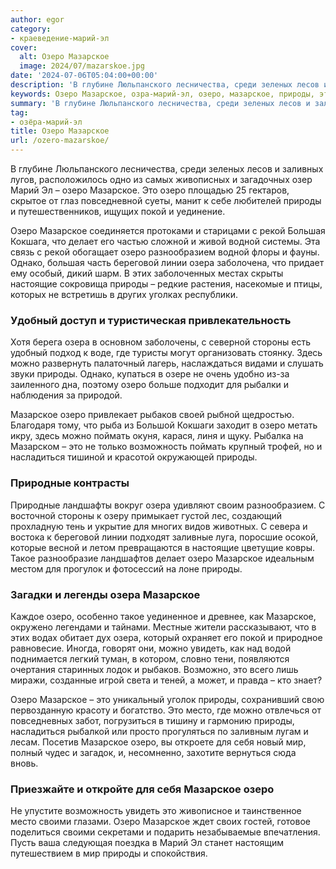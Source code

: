 ```yaml
---
author: egor
category:
- краеведение-марий-эл
cover:
  alt: Озеро Мазарское
  image: 2024/07/mazarskoe.jpg
date: '2024-07-06T05:04:00+00:00'
description: 'В глубине Люльпанского лесничества, среди зеленых лесов и заливных лугов, расположилось одно из самых живописных и загадочных озер Марий Эл – озеро...'
keywords: Озеро Мазарское, озра-марий-эл, озеро, мазарское, природы, это, озера, марий, покой, рекой, большая, делает, водной, разнообразием, однако, береговой, линии
summary: 'В глубине Люльпанского лесничества, среди зеленых лесов и заливных лугов, расположилось одно из самых живописных и загадочных озер Марий Эл – озеро...'
tag:
- озёра-марий-эл
title: Озеро Мазарское
url: /ozero-mazarskoe/
---
```


В глубине Люльпанского лесничества, среди зеленых лесов и заливных лугов, расположилось одно из самых живописных и загадочных озер Марий Эл – озеро Мазарское. Это озеро площадью 25 гектаров, скрытое от глаз повседневной суеты, манит к себе любителей природы и путешественников, ищущих покой и уединение.

Озеро Мазарское соединяется протоками и старицами с рекой Большая Кокшага, что делает его частью сложной и живой водной системы. Эта связь с рекой обогащает озеро разнообразием водной флоры и фауны. Однако, большая часть береговой линии озера заболочена, что придает ему особый, дикий шарм. В этих заболоченных местах скрыты настоящие сокровища природы – редкие растения, насекомые и птицы, которых не встретишь в других уголках республики.

### Удобный доступ и туристическая привлекательность

Хотя берега озера в основном заболочены, с северной стороны есть удобный подход к воде, где туристы могут организовать стоянку. Здесь можно развернуть палаточный лагерь, наслаждаться видами и слушать звуки природы. Однако, купаться в озере не очень удобно из-за заиленного дна, поэтому озеро больше подходит для рыбалки и наблюдения за природой.

Мазарское озеро привлекает рыбаков своей рыбной щедростью. Благодаря тому, что рыба из Большой Кокшаги заходит в озеро метать икру, здесь можно поймать окуня, карася, линя и щуку. Рыбалка на Мазарском – это не только возможность поймать крупный трофей, но и насладиться тишиной и красотой окружающей природы.

### Природные контрасты

Природные ландшафты вокруг озера удивляют своим разнообразием. С восточной стороны к озеру примыкает густой лес, создающий прохладную тень и укрытие для многих видов животных. С севера и востока к береговой линии подходят заливные луга, поросшие осокой, которые весной и летом превращаются в настоящие цветущие ковры. Такое разнообразие ландшафтов делает озеро Мазарское идеальным местом для прогулок и фотосессий на лоне природы.

### Загадки и легенды озера Мазарское

Каждое озеро, особенно такое уединенное и древнее, как Мазарское, окружено легендами и тайнами. Местные жители рассказывают, что в этих водах обитает дух озера, который охраняет его покой и природное равновесие. Иногда, говорят они, можно увидеть, как над водой поднимается легкий туман, в котором, словно тени, появляются очертания старинных лодок и рыбаков. Возможно, это всего лишь миражи, созданные игрой света и теней, а может, и правда – кто знает?

Озеро Мазарское – это уникальный уголок природы, сохранивший свою первозданную красоту и богатство. Это место, где можно отвлечься от повседневных забот, погрузиться в тишину и гармонию природы, насладиться рыбалкой или просто прогуляться по заливным лугам и лесам. Посетив Мазарское озеро, вы откроете для себя новый мир, полный чудес и загадок, и, несомненно, захотите вернуться сюда вновь.

### Приезжайте и откройте для себя Мазарское озеро

Не упустите возможность увидеть это живописное и таинственное место своими глазами. Озеро Мазарское ждет своих гостей, готовое поделиться своими секретами и подарить незабываемые впечатления. Пусть ваша следующая поездка в Марий Эл станет настоящим путешествием в мир природы и спокойствия.